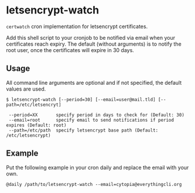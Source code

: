# letsencrypt-watch

`certwatch` cron implementation for letsencrypt certificates.

Add this shell script to your cronjob to be notified via email when your certificates reach expiry.
The default (without arguments) is to notify the root user, once the certificates will expire in 30 days.


## Usage

All command line arguments are optional and if not specified, the default values are used.

```shell
$ letsencrypt-watch [--period=30] [--email=user@mail.tld] [--path=/etc/letsencryt]

 --period=XX       specify period in days to check for (Default: 30)
 --email=root      specify email to send notifications if period expires (Default: root)
 --path=/etc/path  specify letsencrypt base path (Default: /etc/letsencrypt) 

```

## Example

Put the following example in your cron daily and replace the email with your own.

```shell
@daily /path/to/letsencrypt-watch --email=cytopia@everythingcli.org
```
